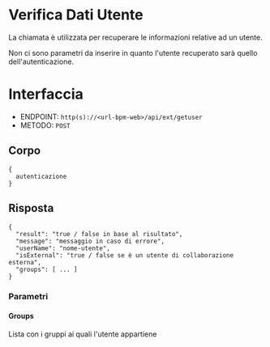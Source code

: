 # Verifica Dati Utente
La chiamata è utilizzata per recuperare le informazioni relative ad un utente.

Non ci sono parametri da inserire in quanto l'utente recuperato sarà quello dell'autenticazione.

# Interfaccia
- ENDPOINT: `http(s)://<url-bpm-web>/api/ext/getuser`
- METODO:	`POST`

## Corpo
```
{
  autenticazione
}
```

## Risposta
```
{
  "result": "true / false in base al risultato",
  "message": "messaggio in caso di errore",
  "userName": "nome-utente",
  "isExternal": "true / false se è un utente di collaborazione esterna",
  "groups": [ ... ]
}
```

### Parametri

#### Groups
Lista con i gruppi ai quali l'utente appartiene


